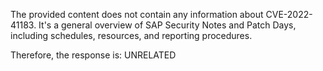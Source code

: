 The provided content does not contain any information about CVE-2022-41183. It's a general overview of SAP Security Notes and Patch Days, including schedules, resources, and reporting procedures.

Therefore, the response is: UNRELATED